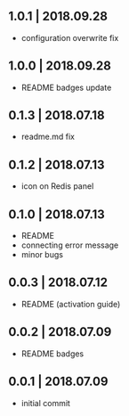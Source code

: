 ## 1.0.1 | 2018.09.28

- configuration overwrite fix

## 1.0.0 | 2018.09.28

- README badges update

## 0.1.3 | 2018.07.18

- readme.md fix

## 0.1.2 | 2018.07.13

- icon on Redis panel 

## 0.1.0 | 2018.07.13

- README
- connecting error message
- minor bugs

## 0.0.3 | 2018.07.12

- README (activation guide)

## 0.0.2 | 2018.07.09

- README badges

## 0.0.1 | 2018.07.09

- initial commit
